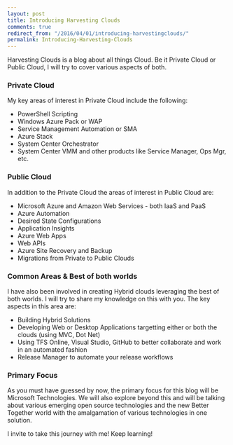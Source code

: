 ```yaml
---
layout: post
title: Introducing Harvesting Clouds
comments: true
redirect_from: "/2016/04/01/introducing-harvestingclouds/"
permalink: Introducing-Harvesting-Clouds
---
```


Harvesting Clouds is a blog about all things Cloud. Be it Private Cloud or Public Cloud, I will try to cover various aspects of both.

### Private Cloud

My key areas of interest in Private Cloud include the following:

* PowerShell Scripting
* Windows Azure Pack or WAP
* Service Management Automation or SMA
* Azure Stack
* System Center Orchestrator
* System Center VMM and other products like Service Manager, Ops Mgr, etc.

### Public Cloud

In addition to the Private Cloud the areas of interest in Public Cloud are:

* Microsoft Azure and Amazon Web Services - both IaaS and PaaS
* Azure Automation
* Desired State Configurations
* Application Insights
* Azure Web Apps
* Web APIs
* Azure Site Recovery and Backup
* Migrations from Private to Public Clouds

### Common Areas & Best of both worlds

I have also been involved in creating Hybrid clouds leveraging the best of both worlds. I will try to share my knowledge on this with you. The key aspects in this area are:
* Building Hybrid Solutions
* Developing Web or Desktop Applications targetting either or both the clouds (using MVC, Dot Net)
* Using TFS Online, Visual Studio, GitHub to better collaborate and work in an automated fashion
* Release Manager to automate your release workflows

### Primary Focus

As you must have guessed by now, the primary focus for this blog will be Microsoft Technologies. We will also explore beyond this and will be talking about various emerging open source technologies and the new Better Together world with the amalgamation of various technologies in one solution.

I invite to take this journey with me!
Keep learning!
